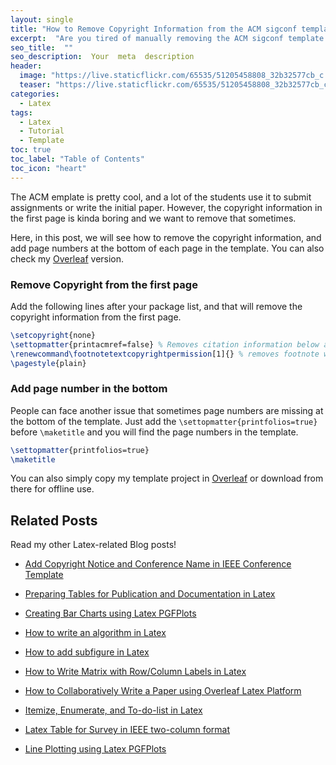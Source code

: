 ```yaml
---
layout: single
title: "How to Remove Copyright Information from the ACM sigconf template"
excerpt:  "Are you tired of manually removing the ACM sigconf template's copyright information from your research papers or latex documents like reports or homeworks? This can be a tedious task, especially when you need to prepare multiple documents for different conferences or purposes. Fortunately, there is an easy way to remove it."
seo_title:  ""
seo_description:  Your  meta  description
header:
  image: "https://live.staticflickr.com/65535/51205458808_32b32577cb_c.jpg"
  teaser: "https://live.staticflickr.com/65535/51205458808_32b32577cb_c.jpg"
categories:
  - Latex
tags:
  - Latex
  - Tutorial
  - Template
toc: true
toc_label: "Table of Contents"
toc_icon: "heart"
---
```



The ACM emplate is pretty cool, and a lot of the students use it to submit assignments or write the initial paper. However, the copyright information in the first page is kinda boring and we want to remove that sometimes. 

Here, in this post, we will see how to remove the copyright information, and add page numbers at the bottom of each page in the template. You can also check my [Overleaf](https://www.overleaf.com/read/jfyggffthwqk) version.

### Remove Copyright from the first page
Add the following lines after your package list, and that will remove the copyright information from the first page. 
```latex
\setcopyright{none}
\settopmatter{printacmref=false} % Removes citation information below abstract
\renewcommand\footnotetextcopyrightpermission[1]{} % removes footnote with conference information in first column
\pagestyle{plain}
```

### Add page number in the bottom
People can face another issue that sometimes page numbers are missing at the bottom of the template. Just add the `\settopmatter{printfolios=true}` before `\maketitle` and you will find the page numbers in the template.

```latex
\settopmatter{printfolios=true}
\maketitle
```

You can also simply copy my template project in [Overleaf](https://www.overleaf.com/read/jfyggffthwqk) or download from there for offline use. 

## Related Posts
Read my other Latex-related Blog posts!
* [Add Copyright Notice and Conference Name in IEEE Conference Template](https://shantoroy.com/latex/add-copyright-conference-name/)

* [Preparing Tables for Publication and Documentation in Latex](https://shantoroy.com/latex/how-to-create-tables-in-latex/)

* [Creating Bar Charts using Latex PGFPlots](https://shantoroy.com/latex/bar-plots-in-latex-pgfplot/)

* [How to write an algorithm in Latex](https://shantoroy.com/latex/how-to-write-algorithm-in-latex/)

* [How to add subfigure in Latex](https://shantoroy.com/latex/how-to-add-subfig-in-latex/)

* [How to Write Matrix with Row/Column Labels in Latex](https://shantoroy.com/latex/matrix-labeling-in-latex/)

* [How to Collaboratively Write a Paper using Overleaf Latex Platform](https://shantoroy.com/latex/how-to-collaborately-write-a-paper-using-latex-overleaf/)

* [Itemize, Enumerate, and To-do-list in Latex](https://shantoroy.com/latex/playing-with-latex-itemize-enumerate-fontawesome/)

* [Latex Table for Survey in IEEE two-column format](https://shantoroy.com/latex/latex-table-for-survey-ieee-template/)

* [Line Plotting using Latex PGFPlots](https://shantoroy.com/latex/how-to-draw-line-graph-using-pgfplots-latex/)
<!--stackedit_data:
eyJoaXN0b3J5IjpbMTY4OTAxNjIzMiwyMDQzNDA1ODk0LDE5Nj
k0Nzc3MzQsNDM1NDY1MzY3XX0=
-->